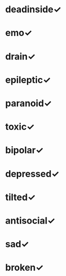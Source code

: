 # deadinside✓
# emo✓
# drain✓
# epileptic✓
# paranoid✓
# toxic✓
# bipolar✓
# depressed✓
# tilted✓
# antisocial✓
# sad✓
# broken✓
